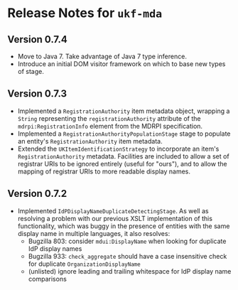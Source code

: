 # Release Notes for `ukf-mda`

## Version 0.7.4 ##

* Move to Java 7.  Take advantage of Java 7 type inference.
* Introduce an initial DOM visitor framework on which to base new types of stage.

## Version 0.7.3 ##

* Implemented a `RegistrationAuthority` item metadata object, wrapping a `String` representing the `registrationAuthority` attribute of the `mdrpi:RegistrationInfo` element from the MDRPI specification.
* Implemented a `RegistrationAuthorityPopulationStage` stage to populate an entity's `RegistrationAuthority` item metadata.
* Extended the `UKItemIdentificationStrategy` to incorporate an item's `RegistrationAuthority` metadata.  Facilities are included to allow a set of registrar URIs to be ignored entirely (useful for "ours"), and to allow the mapping of registrar URIs to more readable display names.

## Version 0.7.2

* Implemented `IdPDisplayNameDuplicateDetectingStage`.  As well as resolving a problem with our previous XSLT implementation of this functionality, which was buggy in the presence of entities with the same display name in multiple languages, it also resolves:
	* Bugzilla 803: consider `mdui:DisplayName` when looking for duplicate IdP display names
	* Bugzilla 933: `check_aggregate` should have a case insensitive check for duplicate `OrganizationDisplayName`
	* (unlisted) ignore leading and trailing whitespace for IdP display name comparisons

